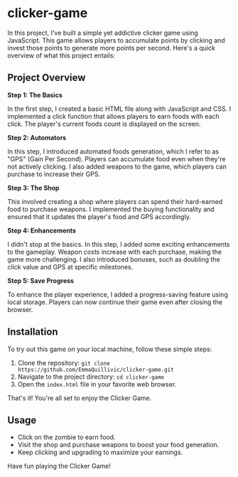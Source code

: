 # clicker-game
In this project, I've built a simple yet addictive clicker game using JavaScript. This game allows players to accumulate points by clicking and invest those points to generate more points per second. Here's a quick overview of what this project entails:

## Project Overview

**Step 1: The Basics**

In the first step, I created a basic HTML file along with JavaScript and CSS. I implemented a click function that allows players to earn foods with each click. The player's current foods count is displayed on the screen.

**Step 2: Automators**

In this step, I introduced automated foods generation, which I refer to as "GPS" (Gain Per Second). Players can accumulate food even when they're not actively clicking. I also added weapons to the game, which players can purchase to increase their GPS.

**Step 3: The Shop**

This involved creating a shop where players can spend their hard-earned food to purchase weapons. I implemented the buying functionality and ensured that it updates the player's food and GPS accordingly.

**Step 4: Enhancements**

I didn't stop at the basics. In this step, I added some exciting enhancements to the gameplay. Weapon costs increase with each purchase, making the game more challenging. I also introduced bonuses, such as doubling the click value and GPS at specific milestones.

**Step 5: Save Progress**

To enhance the player experience, I added a progress-saving feature using local storage. Players can now continue their game even after closing the browser.

## Installation

To try out this game on your local machine, follow these simple steps:

1. Clone the repository: `git clone https://github.com/EmmaQuillivic/clicker-game.git`
2. Navigate to the project directory: `cd clicker-game`
3. Open the `index.html` file in your favorite web browser.

That's it! You're all set to enjoy the Clicker Game.

## Usage

- Click on the zombie to earn food.
- Visit the shop and purchase weapons to boost your food generation.
- Keep clicking and upgrading to maximize your earnings.

Have fun playing the Clicker Game!
